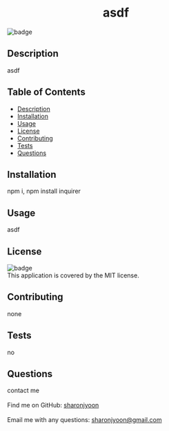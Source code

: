 
<h1 align="center">asdf </h1>
  
![badge](https://img.shields.io/badge/license-MIT-brightgreen)<br />
## Description
asdf
## Table of Contents
- [Description](#description)
- [Installation](#installation)
- [Usage](#usage)
- [License](#license)
- [Contributing](#contributing)
- [Tests](#tests)
- [Questions](#questions)
## Installation
npm i, npm install inquirer
## Usage
asdf
## License
![badge](https://img.shields.io/badge/license-MIT-brightgreen)
<br />
This application is covered by the MIT license. 
## Contributing
none
## Tests
no
## Questions
contact me<br />
<br />
Find me on GitHub: [sharonjyoon](https://github.com/sharonjyoon)<br />
<br />
Email me with any questions: sharonjyoon@gmail.com<br /><br />

    